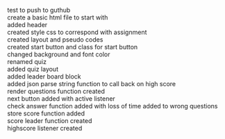 test to push to guthub<Br>
create a basic html file to start with<br>
added header<br>
created style css to correspond with assignment<br>
created layout and pseudo codes<br>
created start button and class for start button<br>
changed background and font color<br>
renamed quiz<br>
added quiz layout<br>
added leader board block<br>
added json parse string function to call back on high score<br>
render questions function created<br>
next button added with active listener<br>
check answer function added with loss of time added to wrong questions<br>
store score function added<br>
score leader function created<br>
highscore listener created<br>